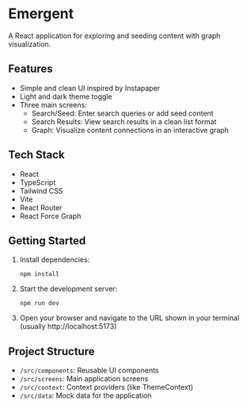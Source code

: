 # Emergent

A React application for exploring and seeding content with graph visualization.

## Features

- Simple and clean UI inspired by Instapaper
- Light and dark theme toggle
- Three main screens:
  - Search/Seed: Enter search queries or add seed content
  - Search Results: View search results in a clean list format
  - Graph: Visualize content connections in an interactive graph

## Tech Stack

- React
- TypeScript
- Tailwind CSS
- Vite
- React Router
- React Force Graph

## Getting Started

1. Install dependencies:
   ```
   npm install
   ```

2. Start the development server:
   ```
   npm run dev
   ```

3. Open your browser and navigate to the URL shown in your terminal (usually http://localhost:5173)

## Project Structure

- `/src/components`: Reusable UI components
- `/src/screens`: Main application screens
- `/src/context`: Context providers (like ThemeContext)
- `/src/data`: Mock data for the application